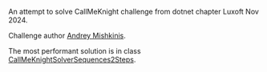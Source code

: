 An attempt to solve CallMeKnight challenge from dotnet chapter Luxoft Nov 2024.

Challenge author [Andrey Mishkinis](https://github.com/andreymi-nx).

The most performant solution is in class [CallMeKnightSolverSequences2Steps](https://github.com/ILya-Lev/CallMeKnight.Solution/blob/master/src/CallMeKnight.Lib/CallMeKnightSolverSequences2Steps.cs).
